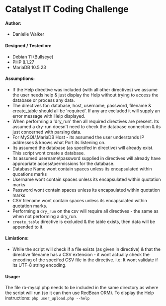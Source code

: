 # Catalyst IT Coding Challenge

#### Author:
* Danielle Walker

#### Designed / Tested on:
* Debian 11 (Bullseye)   
* PHP 8.1.27
* MariaDB 10.5.23

#### Assumptions:
* If the Help directive was included (with all other directives) we assume the user needs help & just display the Help without trying to access the database or process any data.
* The directives for: database, host, username, password, filename & create_table should all be 'required'.  If any are excluded it will supply an error message with Help displayed.
* When performing a 'dry_run' then all required directives are present.  Its assumed a dry-run doesn't need to check the database connection & its just concerned with parsing data.
* For MySQL\MariaDB Host - its assumed the user understands IP addresses & knows what Port its listening on.
* Its assumed the database (as specifed in directive) will already exist.  This script wont create a database.
* Its assumed username\password supplied in directives will already have appropriate access\permissions for the database.
* Database Name wont contain spaces unless its encapsulated within quoations marks 
* Username wont contain spaces unless its encapsulated within quotation marks
* Password wont contain spaces unless its encapsulated within quotation marks
* CSV filename wont contain spaces unless its encapsulated within quotation marks.
* Performing a `dry_run` on the csv will require all directives - the same as when not performing a dry_run.
* `create_table` directive is excluded & the table exists, then data will be appended to it.

#### Limiations:
* While the script will check if a file exists (as given in directive) & that the directive filename has a CSV extension - it wont actually check the encoding of the specifed CSV file in the directive.  i.e: It wont validate if its UTF-8 string encoding.

#### Usage:
The file rb-mysql.php needs to be included in the same directory as where the script will run (so it can then use RedBean ORM).
To display the Help instructions:
`php user_upload.php --help`

